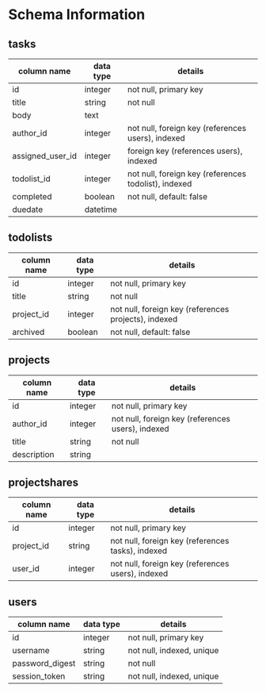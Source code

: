 # Schema Information

## tasks
column name | data type | details
------------|-----------|-----------------------
id               | integer   | not null, primary key
title            | string    | not null
body             | text      |
author_id        | integer   | not null, foreign key (references users), indexed
assigned_user_id   | integer | foreign key (references users), indexed
todolist_id      | integer   | not null, foreign key (references todolist), indexed
completed        | boolean   | not null, default: false
duedate          | datetime  |


## todolists
column name | data type | details
------------|-----------|-----------------------
id          | integer   | not null, primary key
title       | string    | not null
project_id  | integer   | not null, foreign key (references projects), indexed
archived    | boolean   | not null, default: false

## projects
column name | data type | details
------------|-----------|-----------------------
id          | integer   | not null, primary key
author_id   | integer   | not null, foreign key (references users), indexed
title       | string    | not null
description | string    |

## projectshares
column name | data type | details
------------|-----------|-----------------------
id                   | integer   | not null, primary key
project_id           | string    | not null, foreign key (references tasks), indexed
user_id              | integer   | not null, foreign key (references users), indexed

## users
column name     | data type | details
----------------|-----------|-----------------------
id              | integer   | not null, primary key
username        | string    | not null, indexed, unique
password_digest | string    | not null
session_token   | string    | not null, indexed, unique
